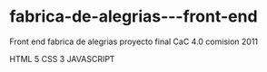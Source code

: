 # fabrica-de-alegrias---front-end
Front end fabrica de alegrias proyecto final CaC 4.0 comision 2011

HTML 5
CSS 3
JAVASCRIPT

